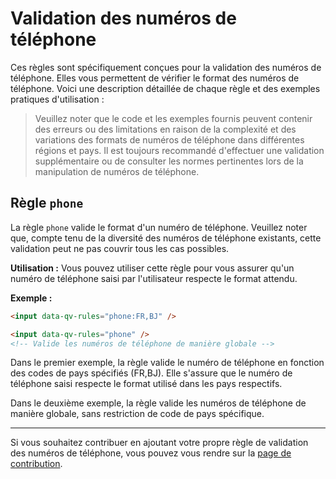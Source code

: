 # Validation des numéros de téléphone

Ces règles sont spécifiquement conçues pour la validation des numéros de téléphone. Elles vous permettent de vérifier le format des numéros de téléphone. Voici une description détaillée de chaque règle et des exemples pratiques d'utilisation :

> Veuillez noter que le code et les exemples fournis peuvent contenir des erreurs ou des limitations en raison de la complexité et des variations des formats de numéros de téléphone dans différentes régions et pays. Il est toujours recommandé d'effectuer une validation supplémentaire ou de consulter les normes pertinentes lors de la manipulation de numéros de téléphone.

## Règle `phone`

La règle `phone` valide le format d'un numéro de téléphone. Veuillez noter que, compte tenu de la diversité des numéros de téléphone existants, cette validation peut ne pas couvrir tous les cas possibles.

**Utilisation :** Vous pouvez utiliser cette règle pour vous assurer qu'un numéro de téléphone saisi par l'utilisateur respecte le format attendu.

**Exemple :**
```html
<input data-qv-rules="phone:FR,BJ" /> 

<input data-qv-rules="phone" />
<!-- Valide les numéros de téléphone de manière globale -->
```

Dans le premier exemple, la règle valide le numéro de téléphone en fonction des codes de pays spécifiés (FR,BJ). Elle s'assure que le numéro de téléphone saisi respecte le format utilisé dans les pays respectifs.

Dans le deuxième exemple, la règle valide les numéros de téléphone de manière globale, sans restriction de code de pays spécifique.

---

Si vous souhaitez contribuer en ajoutant votre propre règle de validation des numéros de téléphone, vous pouvez vous rendre sur la [page de contribution](/docs/contribution).
